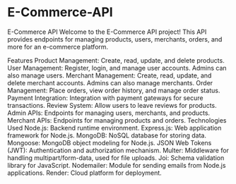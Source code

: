 # E-Commerce-API

E-Commerce API
Welcome to the E-Commerce API project! This API provides endpoints for managing products, users, merchants, orders, and more for an e-commerce platform.

Features
Product Management: Create, read, update, and delete products.
User Management: Register, login, and manage user accounts. Admins can also manage users.
Merchant Management: Create, read, update, and delete merchant accounts. Admins can also manage merchants.
Order Management: Place orders, view order history, and manage order status.
Payment Integration: Integration with payment gateways for secure transactions.
Review System: Allow users to leave reviews for products.
Admin APIs: Endpoints for managing users, merchants, and products.
Merchant APIs: Endpoints for managing products and orders.
Technologies Used
Node.js: Backend runtime environment.
Express.js: Web application framework for Node.js.
MongoDB: NoSQL database for storing data.
Mongoose: MongoDB object modeling for Node.js.
JSON Web Tokens (JWT): Authentication and authorization mechanism.
Multer: Middleware for handling multipart/form-data, used for file uploads.
Joi: Schema validation library for JavaScript.
Nodemailer: Module for sending emails from Node.js applications.
Render: Cloud platform for deployment.
